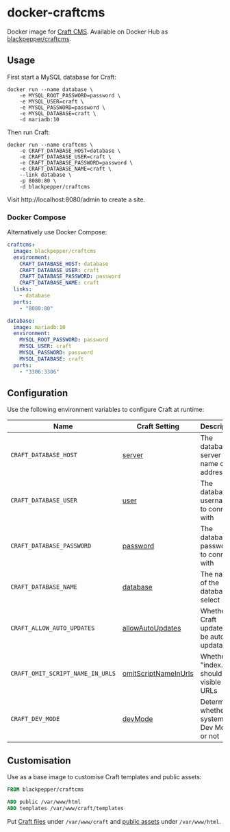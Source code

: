 # docker-craftcms

Docker image for [Craft CMS](https://craftcms.com/). Available on Docker Hub as [blackpepper/craftcms](https://hub.docker.com/r/blackpepper/craftcms/).

## Usage

First start a MySQL database for Craft:

```Shell
docker run --name database \
	-e MYSQL_ROOT_PASSWORD=password \
	-e MYSQL_USER=craft \
	-e MYSQL_PASSWORD=password \
	-e MYSQL_DATABASE=craft \
	-d mariadb:10
```

Then run Craft:

```Shell
docker run --name craftcms \
	-e CRAFT_DATABASE_HOST=database \
	-e CRAFT_DATABASE_USER=craft \
	-e CRAFT_DATABASE_PASSWORD=password \
	-e CRAFT_DATABASE_NAME=craft \
	--link database \
	-p 8080:80 \
	-d blackpepper/craftcms
```

Visit http://localhost:8080/admin to create a site.

### Docker Compose

Alternatively use Docker Compose:

```YAML
craftcms:
  image: blackpepper/craftcms
  environment:
    CRAFT_DATABASE_HOST: database
    CRAFT_DATABASE_USER: craft
    CRAFT_DATABASE_PASSWORD: password
    CRAFT_DATABASE_NAME: craft
  links:
    - database
  ports:
    - "8080:80"

database:
  image: mariadb:10
  environment:
    MYSQL_ROOT_PASSWORD: password
    MYSQL_USER: craft
    MYSQL_PASSWORD: password
    MYSQL_DATABASE: craft
  ports:
    - "3306:3306"
```

## Configuration

Use the following environment variables to configure Craft at runtime:

Name | Craft Setting | Description
-----|---------------|------------
`CRAFT_DATABASE_HOST` | [server](https://craftcms.com/docs/installing#step-4-tell-craft-how-to-connect-to-your-database) | The database server name or IP address
`CRAFT_DATABASE_USER` | [user](https://craftcms.com/docs/installing#step-4-tell-craft-how-to-connect-to-your-database) | The database username to connect with
`CRAFT_DATABASE_PASSWORD` | [password](https://craftcms.com/docs/installing#step-4-tell-craft-how-to-connect-to-your-database) | The database password to connect with
`CRAFT_DATABASE_NAME` | [database](https://craftcms.com/docs/installing#step-4-tell-craft-how-to-connect-to-your-database) | The name of the database to select
`CRAFT_ALLOW_AUTO_UPDATES` | [allowAutoUpdates](https://craftcms.com/docs/config-settings#allowAutoUpdates) | Whether Craft updates will be auto-updatable
`CRAFT_OMIT_SCRIPT_NAME_IN_URLS` | [omitScriptNameInUrls](https://craftcms.com/docs/config-settings#omitScriptNameInUrls) | Whether "index.php" should be visible in URLs
`CRAFT_DEV_MODE` | [devMode](https://craftcms.com/docs/config-settings#devMode) | Determines whether the system is in Dev Mode or not

## Customisation

Use as a base image to customise Craft templates and public assets:

```Dockerfile
FROM blackpepper/craftcms

ADD public /var/www/html
ADD templates /var/www/craft/templates
```

Put [Craft files](https://craftcms.com/docs/folder-structure) under `/var/www/craft` and
[public assets](https://craftcms.com/docs/installing#step-1-upload-the-files) under `/var/www/html`.
